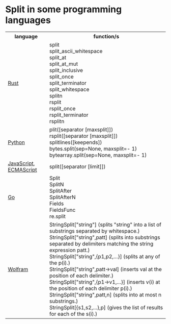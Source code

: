 # Split in some programming languages

<table><tr><th>language</th><th>function/s</th></tr>
<tr><td><a href="https://doc.rust-lang.org/stable/std/primitive.str.html#method.split">Rust</a></td><td>split<br />split_ascii_whitespace<br/>split_at<br/>split_at_mut<br/>split_inclusive<br/>split_once<br/>split_terminator<br/>split_whitespace<br/>splitn<br/>rsplit<br/>rsplit_once<br/>rsplit_terminator<br/>rsplitn</td></tr>
<tr><td><a href="https://docs.python.org/3.10/genindex-S.html">Python</a></td><td>plit([separator [maxsplit]])<br />rsplit([separator [maxsplit]])<br />splitlines([keepends])<br />bytes.split(sep=None, maxsplit=- 1)<br />bytearray.split(sep=None, maxsplit=- 1)</td></tr>
<tr><td><a href="https://developer.mozilla.org/en-US/docs/Web/JavaScript/Reference/Global_Objects/String/split">JavaScript</a>, <a href="https://tc39.es/ecma262/multipage/text-processing.html#sec-string.prototype.split">ECMAScript</a></td><td>split([separator [limit]])</td></tr>
<tr><td><a href="https://pkg.go.dev/strings@go1.17.3">Go</a></td><td>Split<br />SplitN<br />SplitAfter<br />SplitAfterN<br />Fields<br />FieldsFunc<br />re.split</td></tr>
<tr><td><a href="https://search.wolfram.com/?query=split&source=GUIHeader">Wolfram</a></td><td>StringSplit["string"] (splits "string" into a list of substrings separated by whitespace.)<br />StringSplit["string",patt] (splits into substrings separated by delimiters matching the string expression patt.)<br />StringSplit["string",{p1,p2,…}] (splits at any of the p(i).)<br />StringSplit["string",patt->val] (inserts val at the position of each delimiter.)<br />StringSplit["string",{p1->v1,…}] (inserts v(i) at the position of each delimiter p(i).)<br />StringSplit["string",patt,n] (splits into at most n substrings.)<br />StringSplit[{s1,s2,…},p] (gives the list of results for each of the s(i).)</td></tr></table>
